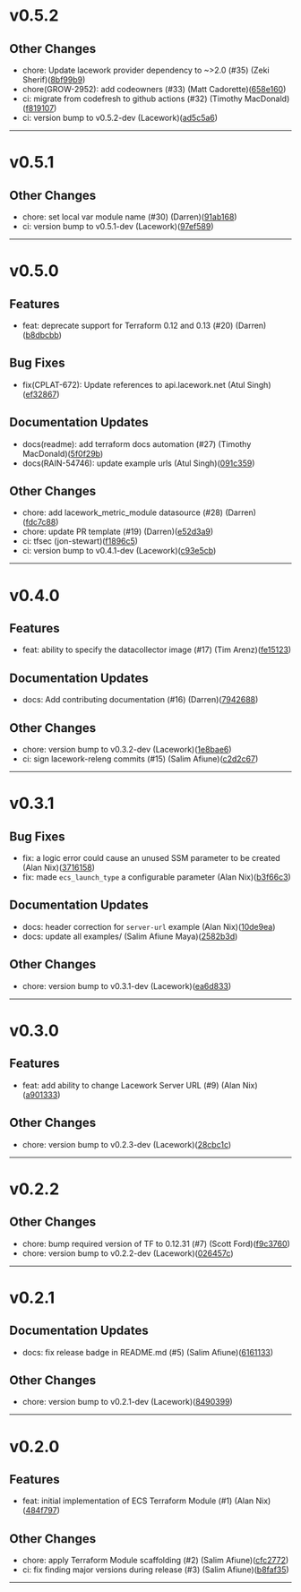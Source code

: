 # v0.5.2

## Other Changes
* chore: Update lacework provider dependency to ~>2.0 (#35) (Zeki Sherif)([8bf99b9](https://github.com/lacework/terraform-aws-ecs-agent/commit/8bf99b908427832408c2cd7f652a96b39fdb9cb7))
* chore(GROW-2952): add codeowners (#33) (Matt Cadorette)([658e160](https://github.com/lacework/terraform-aws-ecs-agent/commit/658e16070c223d830e2688f9fe22cd4c97f4b241))
* ci: migrate from codefresh to github actions (#32) (Timothy MacDonald)([f819107](https://github.com/lacework/terraform-aws-ecs-agent/commit/f819107dbc0a69230729cf5328df1308fc4fd7c2))
* ci: version bump to v0.5.2-dev (Lacework)([ad5c5a6](https://github.com/lacework/terraform-aws-ecs-agent/commit/ad5c5a6c6fe47461ea637b907080a7fc7d3faeae))
---
# v0.5.1

## Other Changes
* chore: set local var module name (#30) (Darren)([91ab168](https://github.com/lacework/terraform-aws-ecs-agent/commit/91ab16897639a1aba39be08e21e0f120951ae06e))
* ci: version bump to v0.5.1-dev (Lacework)([97ef589](https://github.com/lacework/terraform-aws-ecs-agent/commit/97ef589e3a6084a4c7addc51aa3ebcc1daaeb4b7))
---
# v0.5.0

## Features
* feat: deprecate support for Terraform 0.12 and 0.13 (#20) (Darren)([b8dbcbb](https://github.com/lacework/terraform-aws-ecs-agent/commit/b8dbcbbeb6123fa9482536d5a83e2017fb2e6ef9))
## Bug Fixes
* fix(CPLAT-672): Update references to api.lacework.net (Atul Singh)([ef32867](https://github.com/lacework/terraform-aws-ecs-agent/commit/ef32867495a9e661ce77d9ec45f492cd772b8696))
## Documentation Updates
* docs(readme): add terraform docs automation (#27) (Timothy MacDonald)([5f0f29b](https://github.com/lacework/terraform-aws-ecs-agent/commit/5f0f29b87cac7d36a90a6f16f3409edb530ed18d))
* docs(RAIN-54746): update example urls (Atul Singh)([091c359](https://github.com/lacework/terraform-aws-ecs-agent/commit/091c359238dc4e19d46dc8083712f8d13f94dbfa))
## Other Changes
* chore: add lacework_metric_module datasource (#28) (Darren)([fdc7c88](https://github.com/lacework/terraform-aws-ecs-agent/commit/fdc7c88f57b681b3902112c68165e56277cb0a6f))
* chore: update PR template (#19) (Darren)([e52d3a9](https://github.com/lacework/terraform-aws-ecs-agent/commit/e52d3a91b6493c5a0b66e5bde9c5ac6be7c41d23))
* ci: tfsec (jon-stewart)([f1896c5](https://github.com/lacework/terraform-aws-ecs-agent/commit/f1896c54e0a87ef99d943dd0118ccb122484d579))
* ci: version bump to v0.4.1-dev (Lacework)([c93e5cb](https://github.com/lacework/terraform-aws-ecs-agent/commit/c93e5cb08e2c66367db4350cf25a23b90711c43c))
---
# v0.4.0

## Features
* feat: ability to specify the datacollector image (#17) (Tim Arenz)([fe15123](https://github.com/lacework/terraform-aws-ecs-agent/commit/fe15123d31f29a5708b570dc515b9cde8acdc298))
## Documentation Updates
* docs: Add contributing documentation (#16) (Darren)([7942688](https://github.com/lacework/terraform-aws-ecs-agent/commit/794268833d8d5daa67ece4bc1d353ae03370ba11))
## Other Changes
* chore: version bump to v0.3.2-dev (Lacework)([1e8bae6](https://github.com/lacework/terraform-aws-ecs-agent/commit/1e8bae6c095f16708f63e187ae7d46c75b5c4b13))
* ci: sign lacework-releng commits (#15) (Salim Afiune)([c2d2c67](https://github.com/lacework/terraform-aws-ecs-agent/commit/c2d2c6726563e0d794176f0b903d5689716124a2))
---
# v0.3.1

## Bug Fixes
* fix: a logic error could cause an unused SSM parameter to be created (Alan Nix)([3716158](https://github.com/lacework/terraform-aws-ecs-agent/commit/371615829aea2e2df6194e28688aa2ad33c1d97a))
* fix: made `ecs_launch_type` a configurable parameter (Alan Nix)([b3f66c3](https://github.com/lacework/terraform-aws-ecs-agent/commit/b3f66c38a06adfa0b9f613516d08e255479688d7))
## Documentation Updates
* docs: header correction for `server-url` example (Alan Nix)([10de9ea](https://github.com/lacework/terraform-aws-ecs-agent/commit/10de9eacbd8ab8866aa371a2ac459deb9b280fe8))
* docs: update all examples/ (Salim Afiune Maya)([2582b3d](https://github.com/lacework/terraform-aws-ecs-agent/commit/2582b3dba08ee66077c8372ec1919ee00b1a6d12))
## Other Changes
* chore: version bump to v0.3.1-dev (Lacework)([ea6d833](https://github.com/lacework/terraform-aws-ecs-agent/commit/ea6d83355b5417eb4a4e1be72fb586de9e9490fc))
---
# v0.3.0

## Features
* feat: add ability to change Lacework Server URL (#9) (Alan Nix)([a901333](https://github.com/lacework/terraform-aws-ecs-agent/commit/a901333cee4c01478c2f7c582ce6eb1ef8a40915))
## Other Changes
* chore: version bump to v0.2.3-dev (Lacework)([28cbc1c](https://github.com/lacework/terraform-aws-ecs-agent/commit/28cbc1c0384a5c6445a8fb7ed0491e97e09cb3ae))
---
# v0.2.2

## Other Changes
* chore: bump required version of TF to 0.12.31 (#7) (Scott Ford)([f9c3760](https://github.com/lacework/terraform-aws-ecs-agent/commit/f9c3760caa9b2e6a0a2a0b334a5a5b37682beb33))
* chore: version bump to v0.2.2-dev (Lacework)([026457c](https://github.com/lacework/terraform-aws-ecs-agent/commit/026457c4855a686b0cc2bce8f2b91fa1fe22fab2))
---
# v0.2.1

## Documentation Updates
* docs: fix release badge in README.md (#5) (Salim Afiune)([6161133](https://github.com/lacework/terraform-aws-ecs-agent/commit/61611339466ac655ebf7ece89613f4e16e19517c))
## Other Changes
* chore: version bump to v0.2.1-dev (Lacework)([8490399](https://github.com/lacework/terraform-aws-ecs-agent/commit/849039951a223e486717c7d15c691a38969142c6))
---
# v0.2.0

## Features
* feat: initial implementation of ECS Terraform Module (#1) (Alan Nix)([484f797](https://github.com/lacework/terraform-aws-ecs-agent/commit/484f7978ba2792c51e490d19f4cbd12035078475))
## Other Changes
* chore: apply Terraform Module scaffolding (#2) (Salim Afiune)([cfc2772](https://github.com/lacework/terraform-aws-ecs-agent/commit/cfc2772bff5d7aaaef53d156e9998466d4363b51))
* ci: fix finding major versions during release (#3) (Salim Afiune)([b8faf35](https://github.com/lacework/terraform-aws-ecs-agent/commit/b8faf35087278fa06a275db3b2ce479ae5278cc1))
---
